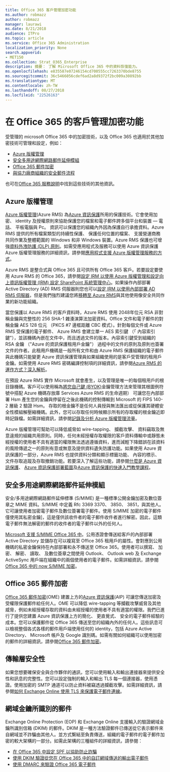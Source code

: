 ```yaml
---
title: Office 365 客戶管理加密功能
ms.author: robmazz
author: robmazz
manager: laurawi
ms.date: 8/21/2018
audience: ITPro
ms.topic: article
ms.service: Office 365 Administration
localization_priority: None
search.appverid:
- MET150
ms.collection: Strat_O365_Enterprise
description: 摘要： 了解 Microsoft Office 365 中的資料恢復能力。
ms.openlocfilehash: e835587e07246154cd700555cc7263370bde8755
ms.sourcegitcommit: 36c5466056cdef6ad2a8d9372f2bc009a30892bb
ms.translationtype: MT
ms.contentlocale: zh-TW
ms.lasthandoff: 08/27/2018
ms.locfileid: "22526163"
---
```

# <a name="customer-managed-encryption-features-in-office-365"></a>在 Office 365 的客戶管理加密功能

受管理的 microsoft Office 365 中的加密技術，以及 Office 365 也適用於其他加密技術可管理和設定，例如：
- [Azure 版權管理](https://docs.microsoft.com/azure/information-protection/what-is-azure-rms)
- [安全多用途網際網路郵件延伸模組](http://blogs.technet.com/b/exchange/archive/2014/12/15/how-to-configure-s-mime-in-office-365.aspx)
- [Office 365 郵件加密](http://products.office.com/en-us/exchange/office-365-message-encryption)
- [與協力廠商組織的安全郵件流程](https://docs.microsoft.com/exchange/mail-flow-best-practices/use-connectors-to-configure-mail-flow/set-up-connectors-for-secure-mail-flow-with-a-partner)

也可在[Office 365 服務說明](https://technet.microsoft.com/en-us/library/office-365-service-descriptions.aspx)中找到這些技術的其他資訊。

## <a name="azure-rights-management"></a>Azure 版權管理
[Azure 版權管理](https://docs.microsoft.com/azure/information-protection/what-is-azure-rms)(Azure RMS) 為[Azure 資訊保護](https://docs.microsoft.com/information-protection/understand-explore/what-is-information-protection)所用的保護技術。它會使用加密、 identity 及授權原則來協助保護您的檔案和電子郵件跨多個平台和裝置 — 電話、 平板電腦與 Pc。 資訊可以保護您的組織內外因為保護自行承擔資料。Azure RMS 提供的所有檔案類型的持續性保護、 保護任何位置的檔案、 支援營運商務共同作業及整體範圍的 Windows 和非 Windows 裝置。Azure RMS 保護也可增強[資料外洩防護 (DLP) 原則](https://docs.microsoft.com/exchange/security-and-compliance/data-loss-prevention/data-loss-prevention)。如需受應用程式及服務可以使用 Azure 資訊保護 Azure 版權管理服務的詳細資訊，請參閱[應用程式支援 Azure 版權管理服務的方式](https://docs.microsoft.com/information-protection/understand-explore/applications-support)。

Azure RMS 是整合式與 Office 365 且可供所有 Office 365 客戶。若要設定要使用 Azure RMS 的 Office 365，請參閱[設定 IRM 以使用 Azure 版權管理和設定向上資訊版權管理 (IRM) 設定 SharePoint 系統管理中心](https://technet.microsoft.com/en-us/library/dn151475(v=exchg.150).aspx)。如果操作內部部署 Active Directory (AD) RMS 伺服器則您也可以[設定 IRM 以使用內部部署 AD RMS 伺服器](https://docs.microsoft.com/office365/SecurityCompliance/configure-irm-to-use-an-on-premises-ad-rms-server)，但是我們強烈建議您將[移轉至 Azure RMS](https://docs.microsoft.com/azure/information-protection/migrate-from-ad-rms-to-azure-rms)與其他使用像安全共同作業的新功能組織。

當您保護以 Azure RMS 的客戶資料時，Azure RMS 使用 2048年位元 RSA 非對稱金鑰與完整性的 256 SHA-1 雜湊演算法加密資料。Office 文件和電子郵件的對稱金鑰 AES 128 位元 （PKCS #7 邊框距離 CBC 模式）。針對每個文件或 Azure RMS 受保護的電子郵件、 Azure RMS 會建立單一 AES 索引鍵 （「 內容索引鍵"），並該機碼內嵌在文件中，而且透過文件的版本。內容索引鍵受到組織的 RSA 金鑰 （"Azure 的資訊保護租用戶金鑰"） 過程中的文件的原則及原則也簽署文件的作者。此租用戶機碼是一般所有文件和由 Azure RMS 保護組織的電子郵件與此機碼只能變更 Azure 資訊保護管理員如果組織使用的是客戶受管理的租用戶金鑰。如需使用 Azure RMS 密碼編譯控制項的詳細資訊，請參閱[Azure RMS 的運作方式？深入解析](https://docs.microsoft.com/information-protection/understand-explore/how-does-it-work)。

在預設 Azure RMS 實作 Microsoft 就會產生，以及管理是唯一的每個租用戶的根目錄機碼。客戶可以使用稱為[將您自己鍵 (BYOK)](https://docs.microsoft.com/azure/information-protection/plan-implement-tenant-key)金鑰管理方法來管理其根圖例符號中搭配 Azure 機碼存放庫 Services Azure RMS 的生命週期） 可讓您在內部部署 Hsm 產生您的金鑰與停留在之後此機碼的控制傳輸到 Microsoft 的 FIPS 140-2 層級 2 驗證 Hsm。 存取的根金鑰不是任何人員授與無法匯出或從保護其硬體安全性模組解壓縮機碼。此外，您可以存取任何時候顯示所有的存取權的根金鑰近即時記錄檔。如需詳細資訊，請參閱[記錄及分析 Azure 版權管理流量](https://docs.microsoft.com/azure/information-protection/log-analyze-usage)。

Azure 版權管理可幫助可以降低威脅如 wire-tapping、 攔截攻擊、 資料竊取及無意違規的組織共用原則。同時，任何未經授權存取權限的客戶資料傳輸中或靜態未經授權的使用者不具有適當的權限無法透過遵循資料，進而減輕下降錯誤在該資料的風險傳遞之一的原則有意或無意及提供資料遺失防護功能。如果使用 Azure 資訊保護的一部分，Azure RMS 也提供資料分類和顯示標籤功能、 內容的標示、 文件存取追蹤及存取撤銷功能。若要深入了解這些功能，請參閱[什麼是 Azure 資訊保護](https://docs.microsoft.com/information-protection/understand-explore/what-is-information-protection)、 [Azure 資訊保護部署藍圖](https://docs.microsoft.com/information-protection/plan-design/deployment-roadmap)及[Azure 資訊保護的快速入門教學課程](https://docs.microsoft.com/information-protection/get-started/infoprotect-quick-start-tutorial)。

## <a name="secure-multipurpose-internet-mail-extension"></a>安全多用途網際網路郵件延伸模組
安全/多用途網際網路郵件延伸標準 (S/MIME) 是一種標準公開金鑰加密及數位簽章之 MIME 資料。S/MIME 中定義 Rfc 3369 3370、 3850、 3851，與其他人。它可讓使用者加密電子郵件及數位簽署電子郵件。使用 S/MIME 加密的電子郵件僅使用其私密金鑰]，這是僅供該收件者的電子郵件收件者進行解密。因此，這類電子郵件無法解密的郵件的收件者的電子郵件以外的任何人。

[Microsoft 支援 S/MIME Office 365 中](http://blogs.technet.com/b/exchange/archive/2014/12/15/how-to-configure-s-mime-in-office-365.aspx)。公用憑證會傳送給客戶的內部部署 Active Directory 並儲存在可以複寫至 Office 365 租用戶的屬性。會對應到公用機碼的私密金鑰保持在內部部署和永不傳送至 Office 365。使用者可以撰寫、 加密、 解密、 讀取、 及數位簽章之間使用 Outlook、 Outlook web 及 Exchange ActiveSync 用戶端在組織中的兩個使用者的電子郵件。如需詳細資訊，請參閱[Office 365 中的 now S/MIME 加密](http://blogs.office.com/2014/02/26/smime-encryption-now-in-office-365/)。

## <a name="office-365-message-encryption"></a>Office 365 郵件加密
[Office 365 郵件加密](https://products.office.com/en-us/exchange/office-365-message-encryption)(OME) 建置上方的[Azure 資訊保護](https://docs.microsoft.com/information-protection/understand-explore/what-is-information-protection)(AIP) 可讓您傳送加密及受權限保護郵件給任何人。OME 可以降低 wire-tapping 等攔截攻擊威脅及其他威脅，例如未經授權存取的資料由未經授權的使用者不具有適當的權限。我們已進行了提供您建置 Azure 資訊保護上方的簡化、 更直覺式、 安全的電子郵件經驗的成本。您可以保護郵件從 Office 365 傳送至您的組織內外的任何人。這些訊息可以檢視整個各式各樣的郵件用戶端使用任何的 identity，包括 Azure Active Directory、 Microsoft 帳戶及 Google 識別碼。如需有關如何組織可以使用加密的郵件的詳細資訊，請參閱[Office 365 郵件加密](https://support.office.com/article/F87CB016-7876-4317-AE3C-9169B311FF8A)。

## <a name="transport-layer-security"></a>傳輸層安全性
如果您想要確保安全與合作夥伴的通訊，您可以使用輸入和輸出連接器來提供安全性和訊息的完整性。您可以設定強制的輸入和輸出 TLS 每一個連接器，使用憑證。使用加密的 SMTP 通道可以防止資料被竊透過攔截攻擊。如需詳細資訊，請參閱[如何 Exchange Online 使用 TLS 來保護電子郵件連線](https://support.office.com/article/How-Exchange-Online-uses-TLS-to-secure-email-connections-in-Office-365-4CDE0CDA-3430-4DC0-B489-F2C0736C929F)。

## <a name="domain-keys-identified-mail"></a>網域金鑰所識別的郵件
Exchange Online Protection (EOP) 和 Exchange Online 支援輸入的驗證網域金鑰所識別信箱 (DKIM) 的郵件。DKIM 是一種方法驗證郵件已傳送從它表示郵件來自網域並不詐騙由其他人。並方式繫結至負責傳送，組織的電子郵件的電子郵件加密的較大架構的一部分。如需此架構的三種組件的詳細資訊，請參閱：
- [在 Office 365 中設定 SPF 以協助防止詐騙](https://docs.microsoft.com/office365/SecurityCompliance/set-up-spf-in-office-365-to-help-prevent-spoofing)
- [使用 DKIM 驗證從您在 Office 365 中的自訂網域傳送的輸出電子郵件](https://docs.microsoft.com/office365/SecurityCompliance/use-dkim-to-validate-outbound-email)
- [使用 DMARC 來驗證 Office 365 電子郵件](https://https://docs.microsoft.com/office365/SecurityCompliance/use-dmarc-to-validate-email)
